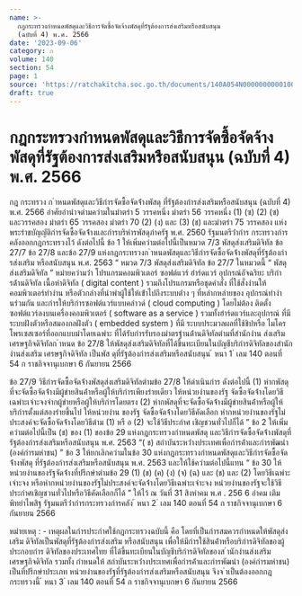 ```yaml
---
name: >-
  กฎกระทรวงกำหนดพัสดุและวิธีการจัดซื้อจัดจ้างพัสดุที่รัฐต้องการส่งเสริมหรือสนับสนุน
  (ฉบับที่ 4) พ.ศ. 2566
date: '2023-09-06'
category: ก
volume: 140
section: 54
page: 1
source: 'https://ratchakitcha.soc.go.th/documents/140A054N0000000000100.pdf'
draft: true
---
```


# กฎกระทรวงกำหนดพัสดุและวิธีการจัดซื้อจัดจ้างพัสดุที่รัฐต้องการส่งเสริมหรือสนับสนุน (ฉบับที่ 4) พ.ศ. 2566

กฎ กระทรวง ก ําหนดพัสดุและวิธีกํารจัดซื้อจัดจ้ํางพัสดุ ที่รัฐต้องกํารส่งเสริมหรือสนับสนุน (ฉบับที่ 4) พ.ศ. 2566 อําศัยอํานําจตํามควํามในมําตรํา 5 วรรคหนึ่ง มําตรํา 56 วรรคหนึ่ง (1) (ซ) (2) (ซ) และวรรคสอง มําตรํา 65 วรรคสอง มําตรํา 70 (2) (ง) และ (3) (ช) และมําตรํา 75 วรรคสอง แห่งพระรําชบัญญัติกํารจัดซื้อจัดจ้ํางและกํารบริหํารพัสดุภําครัฐ พ.ศ. 2560 รัฐมนตรีว่ํากําร กระทรวงกํารคลังออกกฎกระทรวงไว้ ดังต่อไปนี้ ข้อ 1 ให้เพิ่มควํามต่อไปนี้เป็นหมวด 7/3 พัสดุส่งเสริมดิจิทัล ข้อ 27/7 ข้อ 27/8 และข้อ 27/9 แห่งกฎกระทรวงก ําหนดพัสดุและวิธีกํารจัดซื้อจัดจ้ํางพัสดุที่รัฐต้องกํารส่งเสริม หรือสนับสนุน พ.ศ. 2563 “ หมวด 7/3 พัสดุส่งเสริมดิจิทัล ข้อ 27/7 ในหมวดนี้ “ พัสดุส่งเสริมดิจิทัล ” หมํายควํามว่ํา โปรแกรมคอมพิวเตอร์ ซอฟต์แวร์ ฮําร์ดแวร์ อุปกรณ์อัจฉริยะ บริกํารด้ํานดิจิทัล เนื้อหําดิจิทัล ( digital content ) รวมถึงโปรแกรมหรือชุดคําสั่ง ที่ใช้สั่งงํานให้คอมพิวเตอร์ทํางําน หรือตัวกลํางที่นําพําผู้ใช้ให้เข้ําไปถึงระบบต่ําง ๆ ที่หลํากหลํายของ อุปกรณ์ทํางํานร่วมกัน และกํารให้บริกํารซอฟต์แวร์แบบคลําวด์ ( cloud computing ) โดยไม่ต้อง ติดตั้งซอฟต์แวร์ลงบนเครื่องคอมพิวเตอร์ ( software as a service ) รวมทั้งฮําร์ดแวร์และอุปกรณ์ ที่มีระบบฝังตัวหรือสมองกลฝังตัว ( embedded system ) ที่มี ระบบประมวลผลที่ใช้ชิปหรือ ไมโครโพรเซสเซอร์ที่ออกแบบมําโดยเฉพําะ ที่ได้รับกํารรับรองมําตรฐํานด้ํานดิจิทัลตํามที่สํานักงําน ส่งเสริมเศรษฐกิจดิจิทัลก ําหนด ข้อ 27/8 ให้พัสดุส่งเสริมดิจิทัลที่ได้ขึ้นทะเบียนในบัญชีบริกํารดิจิทัลของสํานักงํานส่งเสริม เศรษฐกิจดิจิทัล เป็นพัส ดุที่รัฐต้องกํารส่งเสริมหรือสนับสนุน ้ หนา 1 ่ เลม 140 ตอนที่ 54 ก ราชกิจจานุเบกษา 6 กันยายน 2566

ข้อ 27/9 วิธีกํารจัดซื้อจัดจ้ํางพัสดุส่งเสริมดิจิทัลตํามข้อ 27/8 ให้ดําเนินกําร ดังต่อไปนี้ (1) หํากพัสดุที่จะจัดซื้อจัดจ้ํางมีผู้ขํายสินค้ําหรือผู้ให้บริกํารเพียงรํายเดียว ให้หน่วยงํานของรัฐ จัดซื้อจัดจ้ํางโดยวิธีเฉพําะเจําะจงจํากผู้ขํายหรือผู้ให้บริกํารโดยตรง (2) หํากพัสดุที่จะจัดซื้อจัดจ้ํางมีผู้ขํายสินค้ําหรือผู้ให้บริกํารตั้งแต่สองรํายขึ้นไป ให้หน่วยงําน ของรัฐ จัดซื้อจัดจ้ํางโดยวิธีคัดเลือก หํากหน่วยงํานของรัฐไม่ประสงค์จะจัดซื้อจัดจ้ํางโดยวิธีตําม (1) หรื อ (2) จะใช้วิธีประกําศ เชิญชวนทั่วไปก็ได้ ” ข้อ 2 ให้เพิ่มควํามต่อไปนี้เป็น (ช) ของ (1) ของข้อ 29 แห่งกฎกระทรวงกําหนดพัสดุ และวิธีกํารจัดซื้อจัดจ้ํางพัสดุที่รัฐต้องกํารส่งเสริมหรือสนับสนุน พ.ศ. 2563 “( ช) สถําบันระหว่ํางประเทศเพื่อกํารค้ําและกํารพัฒนํา (องค์กํารมหําชน) ” ข้อ 3 ให้ยกเลิกควํามในข้อ 30 แห่งกฎกระทรวงกําหนดพัสดุและวิธีกํารจัดซื้อจัดจ้ํางพัสดุ ที่รัฐต้องกํารส่งเสริมหรือสนับสนุน พ.ศ. 2563 และให้ใช้ควํามต่อไปนี้แทน “ ข้อ 30 ให้หน่วยงํานของรัฐจัดจ้ํางที่ปรึกษําตํามข้อ 29 (1) (ข) (ค) (ง) (จ) (ฉ) และ (ช) และ (2) โดยวิธีเฉพําะเจําะจง หรือหํากหน่วยงํานของรัฐไม่ประสงค์จะจัดจ้ํางโดยวิธีเฉพําะเจําะจง หน่วยงํานของรัฐจะใช้วิธีประกําศเชิญชวนทั่วไปหรือวิธีคัดเลือกก็ได้ ” ให้ไว้ ณ วันที่ 31 สิงหําคม พ.ศ . 256 6 อําคม เติมพิทยําไพสิฐ รัฐมนตรีว่ํากํารกระทรวงกํารคลัง ้ หนา 2 ่ เลม 140 ตอนที่ 54 ก ราชกิจจานุเบกษา 6 กันยายน 2566

หมํายเหตุ : - เหตุผลในกํารประกําศใช้กฎกระทรวงฉบับนี้ คือ โดยที่เป็นกํารสมควรกําหนดให้พัสดุส่งเสริม ดิจิทัลเป็นพัสดุที่รัฐต้องกํารส่งเสริม หรือสนับสนุน เพื่อให้มีกํารใช้สินค้ําหรือบริกํารดิจิทัลของผู้ประกอบกําร ดิจิทัลของประเทศไทย ที่ได้ขึ้นทะเบียนในบัญชีบริกํารดิจิทัลของส ํานักงํานส่งเสริมเศรษฐกิจดิจิทัล รวมทั้ง กําหนดให้ สถําบันระหว่ํางประเทศเพื่อกํารค้ําและกํารพัฒนํา (องค์กํารมหําชน) เป็นที่ปรึกษําประเภท หน่วยงํานของรัฐที่รัฐต้องกํารส่งเสริมหรือสนับสนุน จึงจ ําเป็นต้องออกกฎกระทรวงนี้ ้ หนา 3 ่ เลม 140 ตอนที่ 54 ก ราชกิจจานุเบกษา 6 กันยายน 2566

